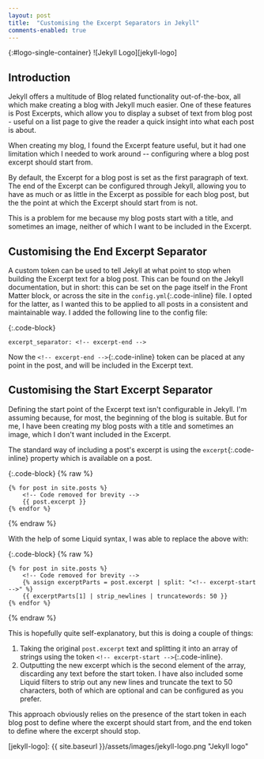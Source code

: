 ```yaml
---
layout: post
title:  "Customising the Excerpt Separators in Jekyll"
comments-enabled: true
---
```


{:#logo-single-container}
![Jekyll Logo][jekyll-logo]

## Introduction

<!-- excerpt-start -->
Jekyll offers a multitude of Blog related functionality out-of-the-box, all which make creating a blog with Jekyll much easier. One of these features is Post Excerpts, which allow you to display a subset of text from blog post - useful on a list page to give the reader a quick insight into what each post is about.

When creating my blog, I found the Excerpt feature useful, but it had one limitation which I needed to work around -- configuring where a blog post excerpt should start from.
<!-- excerpt-end -->

By default, the Excerpt for a blog post is set as the first paragraph of text. The end of the Excerpt can be configured through Jekyll, allowing you to have as much or as little in the Excerpt as possible for each blog post, but the the point at which the Excerpt should start from is not.

This is a problem for me because my blog posts start with a title, and sometimes an image, neither of which I want to be included in the Excerpt.

## Customising the End Excerpt Separator

A custom token can be used to tell Jekyll at what point to stop when building the Excerpt text for a blog post. This can be found on the Jekyll documentation, but in short: this can be set on the page itself in the Front Matter block, or across the site in the `config.yml`{:.code-inline} file. I opted for the latter, as I wanted this to be applied to all posts in a consistent and maintainable way. I added the following line to the config file:

{:.code-block}
```
excerpt_separator: <!-- excerpt-end -->
```

Now the `<!-- excerpt-end -->`{:.code-inline} token can be placed at any point in the post, and will be included in the Excerpt text.

## Customising the Start Excerpt Separator

Defining the start point of the Excerpt text isn't configurable in Jekyll. I'm assuming because, for most, the beginning of the blog is suitable. But for me, I have been creating my blog posts with a title and sometimes an image, which I don't want included in the Excerpt.

The standard way of including a post's excerpt is using the `excerpt`{:.code-inline} property which is available on a
post.

{:.code-block}
{% raw %}
```
{% for post in site.posts %}
    <!-- Code removed for brevity -->
    {{ post.excerpt }}
{% endfor %}
```
{% endraw %}

With the help of some Liquid syntax, I was able to replace the above with:

{:.code-block}
{% raw %}
```
{% for post in site.posts %}
    <!-- Code removed for brevity -->
    {% assign excerptParts = post.excerpt | split: "<!-- excerpt-start -->" %}
    {{ excerptParts[1] | strip_newlines | truncatewords: 50 }}
{% endfor %}
```
{% endraw %}


This is hopefully quite self-explanatory, but this is doing a couple of things:

1. Taking the original `post.excerpt` text and splitting it into an array of strings using the token `<!-- excerpt-start -->`{:.code-inline}.
1. Outputting the new excerpt which is the second element of the array, discarding any text before the start token. I have also included some Liquid filters to strip out any new lines and truncate the text to 50 characters, both of which are optional and can be configured as you prefer.

This approach obviously relies on the presence of the start token in each blog post to define where the excerpt should start from, and the end token to define where the excerpt should stop.

[jekyll-logo]: {{ site.baseurl }}/assets/images/jekyll-logo.png "Jekyll logo"